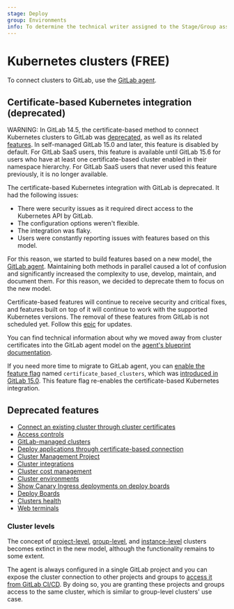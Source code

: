 ```yaml
---
stage: Deploy
group: Environments
info: To determine the technical writer assigned to the Stage/Group associated with this page, see https://about.gitlab.com/handbook/product/ux/technical-writing/#assignments
---
```


# Kubernetes clusters **(FREE)**

To connect clusters to GitLab, use the [GitLab agent](../../clusters/agent/index.md).

## Certificate-based Kubernetes integration (deprecated)

WARNING:
In GitLab 14.5, the certificate-based method to connect Kubernetes clusters
to GitLab was [deprecated](https://gitlab.com/groups/gitlab-org/configure/-/epics/8),
as well as its related [features](#deprecated-features). In self-managed GitLab 15.0 and later,
this feature is disabled by default. For GitLab SaaS users, this feature is available until
GitLab 15.6 for users who have at least one certificate-based cluster enabled in their namespace hierarchy.
For GitLab SaaS users that never used this feature previously, it is no longer available.

The certificate-based Kubernetes integration with GitLab is deprecated.
It had the following issues:

- There were security issues as it required direct access to the Kubernetes API by GitLab.
- The configuration options weren't flexible.
- The integration was flaky.
- Users were constantly reporting issues with features based on this model.

For this reason, we started to build features based on a new model, the
[GitLab agent](../../clusters/agent/index.md).
Maintaining both methods in parallel caused a lot of confusion
and significantly increased the complexity to use, develop, maintain, and
document them. For this reason, we decided to deprecate them to focus on the
new model.

Certificate-based features will continue to receive security and critical
fixes, and features built on top of it will continue to work with the supported
Kubernetes versions. The removal of these features from GitLab is not
scheduled yet.
Follow this [epic](https://gitlab.com/groups/gitlab-org/configure/-/epics/8)
for updates.

You can find technical information about why we moved away from cluster certificates into
the GitLab agent model on the [agent's blueprint documentation](../../../architecture/blueprints/gitlab_to_kubernetes_communication/index.md).

If you need more time to migrate to GitLab agent, you can [enable the feature flag](../../../administration/feature_flags.md)
named `certificate_based_clusters`, which was [introduced in GitLab 15.0](../../../update/deprecations.md#self-managed-certificate-based-integration-with-kubernetes).
This feature flag re-enables the certificate-based Kubernetes integration.

## Deprecated features

- [Connect an existing cluster through cluster certificates](../../project/clusters/add_existing_cluster.md)
- [Access controls](../../project/clusters/cluster_access.md)
- [GitLab-managed clusters](../../project/clusters/gitlab_managed_clusters.md)
- [Deploy applications through certificate-based connection](../../project/clusters/deploy_to_cluster.md)
- [Cluster Management Project](../../clusters/management_project.md)
- [Cluster integrations](../../clusters/integrations.md)
- [Cluster cost management](../../clusters/cost_management.md)
- [Cluster environments](../../clusters/environments.md)
- [Show Canary Ingress deployments on deploy boards](../../project/canary_deployments.md#show-canary-ingress-deployments-on-deploy-boards-deprecated)
- [Deploy Boards](../../project/deploy_boards.md)
- [Clusters health](manage/clusters_health.md)
- [Web terminals](../../../administration/integration/terminal.md)

### Cluster levels

The concept of [project-level](../../project/clusters/index.md),
[group-level](../../group/clusters/index.md), and
[instance-level](../../instance/clusters/index.md) clusters becomes
extinct in the new model, although the functionality remains to some extent.

The agent is always configured in a single GitLab project and you can expose the cluster connection to other projects and groups to [access it from GitLab CI/CD](../../clusters/agent/ci_cd_workflow.md).
By doing so, you are granting these projects and groups access to the same cluster, which is similar to group-level clusters' use case.
